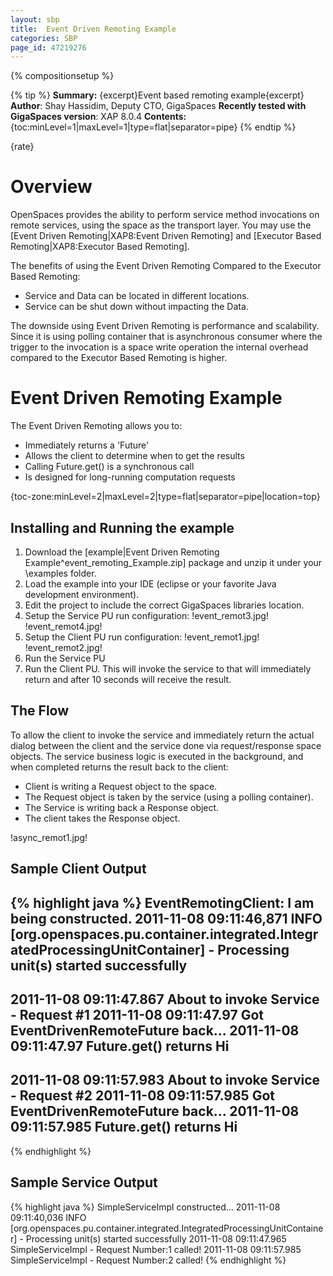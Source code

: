 ```yaml
---
layout: sbp
title:  Event Driven Remoting Example
categories: SBP
page_id: 47219276
---
```


{% compositionsetup %}


{% tip %}
**Summary:** {excerpt}Event based remoting example{excerpt}
**Author**: Shay Hassidim, Deputy CTO, GigaSpaces
**Recently tested with GigaSpaces version**: XAP 8.0.4
**Contents:**
{toc:minLevel=1|maxLevel=1|type=flat|separator=pipe}
{% endtip %}

{rate}

# Overview

OpenSpaces provides the ability to perform service method invocations on remote services, using the space as the transport layer. You may use the [Event Driven Remoting|XAP8:Event Driven Remoting] and [Executor Based Remoting|XAP8:Executor Based Remoting].

The benefits of using the Event Driven Remoting Compared to the Executor Based Remoting:
- Service and Data can be located in different locations.
- Service can be shut down without impacting the Data.

The downside using Event Driven Remoting is performance and scalability. Since it is using polling container that is asynchronous consumer where the trigger to the invocation is a space write operation the internal overhead compared to the Executor Based Remoting is higher.

# Event Driven Remoting Example

The Event Driven Remoting allows you to:
- Immediately returns a 'Future'
- Allows the client to determine when to get the results
- Calling Future.get() is a synchronous call
- Is designed for long-running computation requests

{toc-zone:minLevel=2|maxLevel=2|type=flat|separator=pipe|location=top}

## Installing and Running the example

1. Download the [example|Event Driven Remoting Example^event_remoting_Example.zip] package and unzip it under your <GigaSpaces Root>\examples folder.
2. Load the example into your IDE (eclipse or your favorite Java development environment).
3. Edit the project to include the correct GigaSpaces libraries location.
4. Setup the Service PU run configuration:
!event_remot3.jpg!
!event_remot4.jpg!
5. Setup the Client PU run configuration:
!event_remot1.jpg!
!event_remot2.jpg!
6. Run the Service PU
7. Run the Client PU. This will invoke the service to that will immediately return and after 10 seconds will receive the result.

## The Flow

To allow the client to invoke the service and immediately return the actual dialog between the client and the service done via request/response space objects. The service business logic is executed in the background, and when completed returns the result back to the client:
- Client is writing a Request object to the space.
- The Request object is taken by the service (using a polling container).
- The Service is writing back a Response object.
- The client takes the Response object.

!async_remot1.jpg!

## Sample Client Output



{% highlight java %}
EventRemotingClient: I am being constructed.
2011-11-08 09:11:46,871  INFO [org.openspaces.pu.container.integrated.IntegratedProcessingUnitContainer] -
Processing unit(s) started successfully
---------------------------------------------------
2011-11-08 09:11:47.867 About to invoke Service - Request #1
2011-11-08 09:11:47.97 Got EventDrivenRemoteFuture back...
2011-11-08 09:11:47.97 Future.get() returns Hi
---------------------------------------------------
2011-11-08 09:11:57.983 About to invoke Service - Request #2
2011-11-08 09:11:57.985 Got EventDrivenRemoteFuture back...
2011-11-08 09:11:57.985 Future.get() returns Hi
---------------------------------------------------
{% endhighlight %}


## Sample Service Output


{% highlight java %}
SimpleServiceImpl constructed...
2011-11-08 09:11:40,036  INFO [org.openspaces.pu.container.integrated.IntegratedProcessingUnitContainer] -
Processing unit(s) started successfully
2011-11-08 09:11:47.965 SimpleServiceImpl - Request Number:1 called!
2011-11-08 09:11:57.985 SimpleServiceImpl - Request Number:2 called!
{% endhighlight %}

